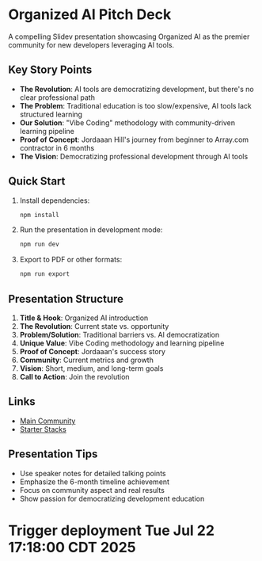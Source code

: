 # Organized AI Pitch Deck

A compelling Slidev presentation showcasing Organized AI as the premier community for new developers leveraging AI tools.

## Key Story Points

- **The Revolution**: AI tools are democratizing development, but there's no clear professional path
- **The Problem**: Traditional education is too slow/expensive, AI tools lack structured learning
- **Our Solution**: "Vibe Coding" methodology with community-driven learning pipeline
- **Proof of Concept**: Jordaaan Hill's journey from beginner to Array.com contractor in 6 months
- **The Vision**: Democratizing professional development through AI tools

## Quick Start

1. Install dependencies:
   ```bash
   npm install
   ```

2. Run the presentation in development mode:
   ```bash
   npm run dev
   ```

3. Export to PDF or other formats:
   ```bash
   npm run export
   ```

## Presentation Structure

1. **Title & Hook**: Organized AI introduction
2. **The Revolution**: Current state vs. opportunity  
3. **Problem/Solution**: Traditional barriers vs. AI democratization
4. **Unique Value**: Vibe Coding methodology and learning pipeline
5. **Proof of Concept**: Jordaaan's success story
6. **Community**: Current metrics and growth
7. **Vision**: Short, medium, and long-term goals
8. **Call to Action**: Join the revolution

## Links

- [Main Community](https://lu.ma/Organizedai)
- [Starter Stacks](https://lu.ma/organizedai-starterstacks)

## Presentation Tips

- Use speaker notes for detailed talking points
- Emphasize the 6-month timeline achievement
- Focus on community aspect and real results
- Show passion for democratizing development education
# Trigger deployment Tue Jul 22 17:18:00 CDT 2025
